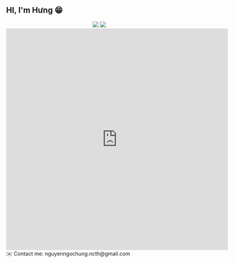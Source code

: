 
## HI, I'm Hưng 😁
<div align="center">
    <img src="https://github-readme-stats.vercel.app/api?username=HungNguyen81&show_icons=true"/>
    <img src="https://github-readme-stats.vercel.app/api/top-langs/?username=HungNguyen81&layout=compact"/>
</div>
<iframe width="600" height="600" src="https://ionicabizau.github.io/github-profile-languages/api.html?HungNguyen81" frameborder="0"></iframe>
✉️ Contact me: nguyenngochung.ncth@gmail.com
<!--
**HungNguyen81/HungNguyen81** is a ✨ _special_ ✨ repository because its `README.md` (this file) appears on your GitHub profile.

Here are some ideas to get you started:

- 🔭 I’m currently working on ...
- 🌱 I’m currently learning ...
- 👯 I’m looking to collaborate on ...
- 🤔 I’m looking for help with ...
- 💬 Ask me about ...
- 📫 How to reach me: ...
- 😄 Pronouns: ...
- ⚡ Fun fact: ...
-->
